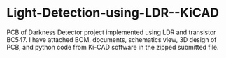 # Light-Detection-using-LDR--KiCAD
PCB of Darkness Detector project implemented using LDR and transistor BC547. I have attached BOM, documents, schematics view, 3D design of PCB, and python code from Ki-CAD software in the zipped submitted file.
